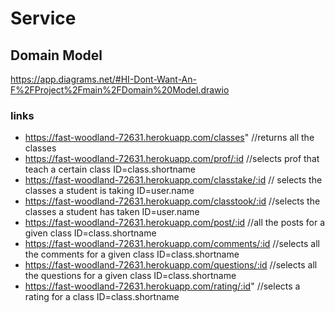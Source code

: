 # Service

## Domain Model
https://app.diagrams.net/#HI-Dont-Want-An-F%2FProject%2Fmain%2FDomain%20Model.drawio


### links   
- https://fast-woodland-72631.herokuapp.com/classes"   //returns all the classes
- https://fast-woodland-72631.herokuapp.com/prof/:id             //selects prof that teach a certain class ID=class.shortname
- https://fast-woodland-72631.herokuapp.com/classtake/:id      // selects the classes a student is taking  ID=user.name
- https://fast-woodland-72631.herokuapp.com/classtook/:id     //selects the classes a student has taken    ID=user.name 
- https://fast-woodland-72631.herokuapp.com/post/:id         //all the posts for a given class  ID=class.shortname
- https://fast-woodland-72631.herokuapp.com/comments/:id //selects all the comments for a given class ID=class.shortname
- https://fast-woodland-72631.herokuapp.com/questions/:id  //selects all the questions for a given class  ID=class.shortname
- https://fast-woodland-72631.herokuapp.com/rating/:id"   //selects a rating for a class   ID=class.shortname

